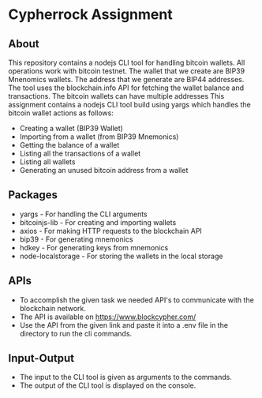 # Cypherrock Assignment

## About
This repository contains a nodejs CLI tool for handling bitcoin wallets. All operations work with bitcoin testnet. The wallet that we create are BIP39 Mnenomics wallets. The address that we generate are BIP44 addresses. The tool uses the blockchain.info API for fetching the wallet balance and transactions. The bitcoin wallets can have multiple addresses
This assignment contains a nodejs CLI tool build using yargs which handles the bitcoin wallet actions as follows:
- Creating a wallet (BIP39 Wallet)
- Importing from a wallet (from BIP39 Mnemonics)
- Getting the balance of a wallet
- Listing all the transactions of a wallet
- Listing all wallets 
- Generating an unused bitcoin address from a wallet

## Packages 
- yargs - For handling the CLI arguments
- bitcoinjs-lib - For creating and importing wallets
- axios - For making HTTP requests to the blockchain API
- bip39 - For generating mnemonics
- hdkey - For generating keys from mnemonics
- node-localstorage - For storing the wallets in the local storage

## APIs 
- To accomplish the given task we needed API's to communicate with the blockchain network. 
- The API is available on https://www.blockcypher.com/
- Use the API from the given link and paste it into a .env file in the directory to run the cli commands.

## Input-Output
- The input to the CLI tool is given as arguments to the commands.
- The output of the CLI tool is displayed on the console.
